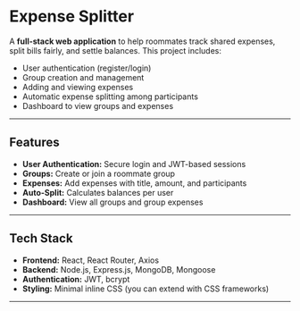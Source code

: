 # Expense Splitter

A **full-stack web application** to help roommates track shared expenses, split bills fairly, and settle balances. This project includes:

- User authentication (register/login)
- Group creation and management
- Adding and viewing expenses
- Automatic expense splitting among participants
- Dashboard to view groups and expenses

---

## Features

- **User Authentication:** Secure login and JWT-based sessions
- **Groups:** Create or join a roommate group
- **Expenses:** Add expenses with title, amount, and participants
- **Auto-Split:** Calculates balances per user
- **Dashboard:** View all groups and group expenses

---

## Tech Stack

- **Frontend:** React, React Router, Axios  
- **Backend:** Node.js, Express.js, MongoDB, Mongoose  
- **Authentication:** JWT, bcrypt  
- **Styling:** Minimal inline CSS (you can extend with CSS frameworks)

---



